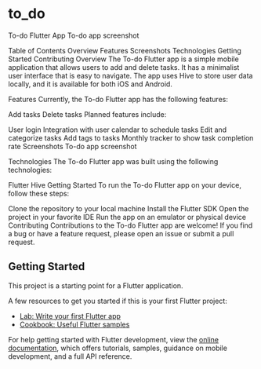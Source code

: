 # to_do

To-do Flutter App
To-do app screenshot

Table of Contents
Overview
Features
Screenshots
Technologies
Getting Started
Contributing
Overview
The To-do Flutter app is a simple mobile application that allows users to add and delete tasks. It has a minimalist user interface that is easy to navigate. The app uses Hive to store user data locally, and it is available for both iOS and Android.

Features
Currently, the To-do Flutter app has the following features:

Add tasks
Delete tasks
Planned features include:

User login
Integration with user calendar to schedule tasks
Edit and categorize tasks
Add tags to tasks
Monthly tracker to show task completion rate
Screenshots
To-do app screenshot

Technologies
The To-do Flutter app was built using the following technologies:

Flutter
Hive
Getting Started
To run the To-do Flutter app on your device, follow these steps:

Clone the repository to your local machine
Install the Flutter SDK
Open the project in your favorite IDE
Run the app on an emulator or physical device
Contributing
Contributions to the To-do Flutter app are welcome! If you find a bug or have a feature request, please open an issue or submit a pull request.

## Getting Started

This project is a starting point for a Flutter application.

A few resources to get you started if this is your first Flutter project:

- [Lab: Write your first Flutter app](https://docs.flutter.dev/get-started/codelab)
- [Cookbook: Useful Flutter samples](https://docs.flutter.dev/cookbook)

For help getting started with Flutter development, view the
[online documentation](https://docs.flutter.dev/), which offers tutorials,
samples, guidance on mobile development, and a full API reference.
